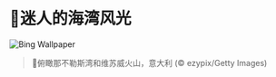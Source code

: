 # 🔖迷人的海湾风光

![Bing Wallpaper](https://www.bing.com/th?id=OHR.NapoliPizza_ZH-CN4698906448_1920x1080.jpg&rf=LaDigue_1920x1080.jpg&pid=hp)

> 📝俯瞰那不勒斯湾和维苏威火山，意大利 (© ezypix/Getty Images)
